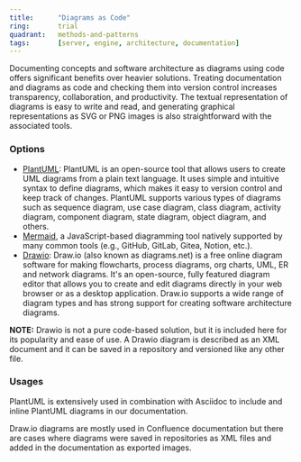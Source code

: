 ```yaml
---
title:      "Diagrams as Code"
ring:       trial
quadrant:   methods-and-patterns
tags:       [server, engine, architecture, documentation]
---
```


Documenting concepts and software architecture as diagrams using code offers significant benefits over heavier solutions. Treating documentation and diagrams as code and checking them into version control increases transparency, collaboration, and productivity. The textual representation of diagrams is easy to write and read, and generating graphical representations as SVG or PNG images is also straightforward with the associated tools.

### Options
- [PlantUML](https://plantuml.com/): PlantUML is an open-source tool that allows users to create UML diagrams from a plain text language. It uses simple and intuitive syntax to define diagrams, which makes it easy to version control and keep track of changes. PlantUML supports various types of diagrams such as sequence diagram, use case diagram, class diagram, activity diagram, component diagram, state diagram, object diagram, and others.
- [Mermaid](https://mermaid.js.org/), a JavaScript-based diagramming tool natively supported by many common tools (e.g., GitHub, GitLab, Gitea, Notion, etc.).
- [Drawio](https://app.diagrams.net/): Draw.io (also known as diagrams.net) is a free online diagram software for making flowcharts, process diagrams, org charts, UML, ER and network diagrams. It's an open-source, fully featured diagram editor that allows you to create and edit diagrams directly in your web browser or as a desktop application. Draw.io supports a wide range of diagram types and has strong support for creating software architecture diagrams.

**NOTE:** Drawio is not a pure code-based solution, but it is included here for its popularity and ease of use. A Drawio diagram is described as an XML document and it can be saved in a repository and versioned like any other file. 

### Usages
PlantUML is extensively used in combination with Asciidoc to include and inline PlantUML diagrams in our documentation. 

Draw.io diagrams are mostly used in Confluence documentation but there are cases where diagrams were saved in repositories as XML files and added in the documentation as exported images. 